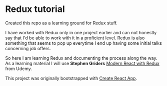 # Redux tutorial

Created this repo as a learning ground for Redux stuff.

I have worked with Redux only in one project earlier and can not honestly say that I'd be able to work with it in a proficient level. Redux is also something that seems to pop up everytime I end up having some initial talks concerning job offers.

So here I am learning Redux and documenting the process along the way. As a learning material I will use **Stephen Griders** [Modern React with Redux](https://www.udemy.com/course/react-redux/) from Udemy.

This project was originally bootstrapped with [Create React App](https://github.com/facebook/create-react-app).
